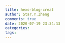```yaml
---
title: hexo-blog-creat
author: Star.Y.Zheng
comments: true
date: 2020-07-19 23:34:13
categories:
tags:
---
```

